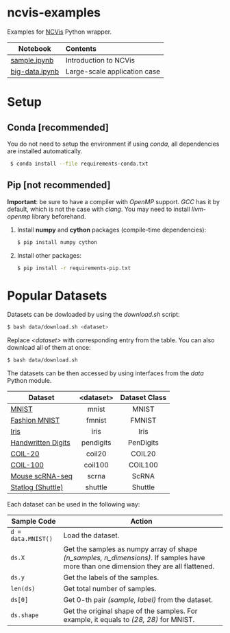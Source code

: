 # ncvis-examples
Examples for [NCVis](https://github.com/alartum/ncvis) Python wrapper. 

|Notebook| Contents | 
|-------|:-----------|
|[sample.ipynb](https://nbviewer.jupyter.org/github/alartum/ncvis-examples/blob/master/sample.ipynb)  | Introduction to NCVis |
|[big-data.ipynb](https://nbviewer.jupyter.org/github/alartum/ncvis-examples/blob/master/big-data.ipynb)| Large-scale application case |

# Setup

## Conda [recommended]

You do not need to setup the environment if using *conda*, all dependencies are installed automatically. 
```bash
 $ conda install --file requirements-conda.txt
 ```

## Pip [not recommended]

**Important**: be sure to have a compiler with *OpenMP* support. *GCC* has it by default, which is not the case with *clang*. You may need to install *llvm-openmp* library beforehand.  

1. Install **numpy** and **cython** packages (compile-time dependencies):
    ```bash
    $ pip install numpy cython
    ```
2. Install other packages:
    ```bash
    $ pip install -r requirements-pip.txt
    ```


# Popular Datasets

Datasets can be dowloaded by using the *download.sh* script:
```bash
$ bash data/download.sh <dataset>
```
Replace *\<dataset\>* with corresponding entry from the table. You can also download all of them at once:
```bash
$ bash data/download.sh
```

 The datasets can be then accessed by using interfaces from the *data* Python module.

|Dataset| \<dataset\> | Dataset Class|
|-------|:-----------:|:------:|
|[MNIST](http://yann.lecun.com/exdb/mnist/)|mnist| MNIST|
|[Fashion MNIST](https://github.com/zalandoresearch/fashion-mnist)|fmnist| FMNIST|
|[Iris](https://archive.ics.uci.edu/ml/datasets/Iris)|iris|Iris|
|[Handwritten Digits](https://archive.ics.uci.edu/ml/datasets/optical+recognition+of+handwritten+digits)|pendigits|PenDigits|
|[COIL-20](http://www.cs.columbia.edu/CAVE/software/softlib/coil-20.php)|coil20|COIL20|
|[COIL-100](http://www1.cs.columbia.edu/CAVE/software/softlib/coil-100.php)|coil100|COIL100|
|[Mouse scRNA-seq](https://hemberg-lab.github.io/scRNA.seq.datasets/mouse/brain/)|scrna|ScRNA|
|[Statlog (Shuttle)](https://archive.ics.uci.edu/ml/datasets/Statlog+(Shuttle))|shuttle|Shuttle|

Each dataset can be used in the following way:

|Sample Code | Action |
|-----|--------|
|```d = data.MNIST()```| Load the dataset.|
|```ds.X```| Get the samples as numpy array of shape *(n_samples, n_dimensions)*. If samples have more than one dimension they are all flattened.|
|```ds.y```| Get the labels of the samples.|
|```len(ds)```| Get total number of samples.|
|```ds[0]```| Get 0-th pair *(sample, label)* from the dataset.|
|```ds.shape```| Get the original shape of the samples. For example, it equals to *(28, 28)* for MNIST. |